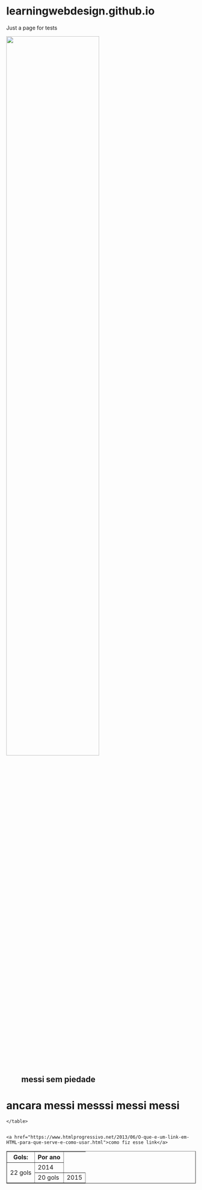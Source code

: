 # learningwebdesign.github.io
Just a page for tests 
<!DOCTYPE html>
<html lang="en">
<head>
    <i class="fas fa-user-friends"></i>
    <meta charset="UTF-8">
    <title>The best</title> 

</head>
<body>
    	<img src="https://conteudo.imguol.com.br/c/esporte/bc/2020/02/22/messi-comemora-gol-contra-o-eibar-no-campeonato-espanhol-1582391565398_v2_900x506.jpg" height="70% alt="mesi">
	<figure>
		<h2>messi sem piedade</h2>
		</figure> 
<h1>ancara messi messsi messi messi</h1> 
<table border = "1"
	<tr>
		<th>Gols: </th><th>Por ano</th>
	</tr>
	<tr>
		<td rowspan="2">22 gols</td><td>2014</td></tr>
	<tr>
		<td rowspan="2">20 gols</td><td>2015</td></tr>

	</table>
	
		
	<a href="https://www.htmlprogressivo.net/2013/06/O-que-e-um-link-em-HTML-para-que-serve-e-como-usar.html">como fiz esse link</a> 	
</body>
</html>
